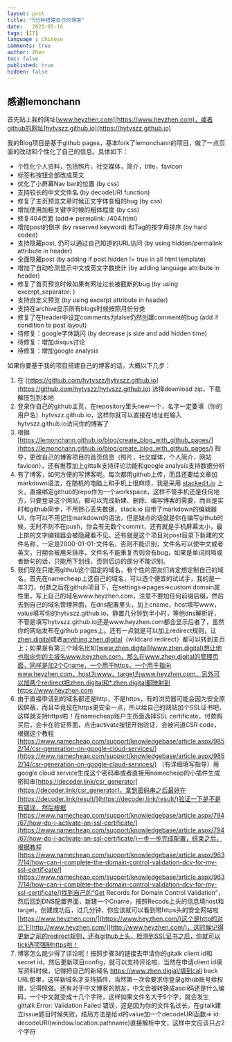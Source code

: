 ```yaml
---
layout: post
title: "5分钟搭建自己的博客"
date:   2021-05-16
tags: [IT]
language : Chinese
comments: true
author: Zhen
toc: false
published: true
hidden: false
---
```

## 感谢lemonchann

首先贴上我的网址[www.heyzhen.com](https://www.heyzhen.com)，或者github的网址[hytvszz.github.io](https://hytvszz.github.io)

我的Blog项目是基于github pages，基本fork了lemonchann的项目，做了一点页面的改动和个性化了自己的信息。具体如下：

 - 个性化个人资料，包括照片，社交媒体，简介，title，favicon
 - 标签和按钮全部改成英文
 - 优化了小屏幕Nav bar的位置 (by css)
 - 支持较长的中文文件名 (by decodeURI function)
 - 修复了主页预览文章时候正文字体变粗的bug (by css)
 - 增加使用加粗关键字时候的粗体程度 (by css)
 - 修复404页面 (add=> permalink: /404.html)
 - 增加post的倒序 (by reserved keyword) 和Tag的按字母排序 (by hard coded)
 - 支持隐藏post, 仍可以通过自己知道的URL访问  (by using hidden/permalink attribute in header)
 - 全面隐藏post  (by adding if post.hidden != true in all html template)
 - 增加了自动检测显示中文或英文字数统计 (by adding language attribute in header)
 - 修复了首页预览时候如果有网址过长被截断的bug (by using excerpt_separator:  <!--more-->)
 - 支持自定义预览 (by using excerpt attribute in header)
 - 支持在archive显示所有blogs时候按照月份分类
 - 修复了在header中设定comments为false仍然创建comment的bug (add if condition to post layout)
 - 待修复：google字体跳闪 (by decrease js size and add hidden time)
 - 待修复：增加disqus讨论
 - 待修复：增加google analysis


如果你要基于我的项目搭建自己的博客的话，大概以下几步：

 1. 在 [https://github.com/hytvszz/hytvszz.github.io](https://github.com/hytvszz/hytvszz.github.io) 选择download zip，下载解压包到本地
 2. 登录你自己的github主页，在repository里头new一个，名字一定要填（你的用户名）hytvszz.github.io，这样你就可以直接在地址栏输入 hytvszz.github.io访问你的博客了
 3. 根据 [https://lemonchann.github.io/blog/create_blog_with_github_pages/](https://lemonchann.github.io/blog/create_blog_with_github_pages/) 指导，更改自己的博客项目的首页信息（照片，社交媒体，个人简介，网站favicon），还有推荐加上gittalk支持评论功能和google analysis支持数据分析
 4. 有了博客，如何方便的写博客呢。每次都用github上传，而且还要给文章加markdown语法，在随机的电脑上和手机上很麻烦，我是采用 [stackedit.io](http://stackedit.io) 上头，直接绑定github的repo作为一个workspace，这样不管手机还是任何地方，只要登录这个网站，都可以完成新建、删除、编写博客的需要，而且是实时和github同步，不用担心丢失数据，stack.io 自带了markdown的编辑器UI，你可以不用记住markdown的语法，但是缺点的话就是你在编写github时候，无时不刻不在push，你会有无数个commit，还有就是手机屏幕太小，最上排的文字编辑器会被隐藏看不见。还有就是这个项目对post目录下新建的文件名称，一定是2000-01-01-文件名，否则不能识别，文件名可以使中文或者英文，日期会被用来排序，文件名不能重复否则会有bug，如果是单词间隔或者断句的话，只能用下划线，否则后边的部分不能识别。
 5. 我们现在只能用github这个固定的域名，有个性的朋友们肯定想定制自己的域名，首先在namecheap上选自己的域名，可以选个便宜的试试手，我的是一年3刀，付款之后在github项目下，在settings=>pages=>custom domain属性里，写上自己的域名www.heyzhen.com，注意不要加任何前缀后缀，然后去到自己的域名管理界面，在dns配置里头，加上cname，host填写www，value填写你的hytvszz.github.io，静置几分钟到半小时，等他dns解析好，不管是填写hytvszz.github.io还是www.heyzhen.com都会显示后者了，虽然你的网站发布在github pages上。还有一点就是可以加上redirect规则，让[zhen.digital](http://zhen.digital)或者[anything.zhen.digital](http://anything.zhen.digital)（wildcard redirect）都可以转到主页上；如果是有第三个域名比如[www.zhen.digital](www.zhen.digital)想让他也指向你的主域名www.heyzhen.com，那么在www.zhen.digital的管理页面，同样是加2个Cname，一个用于https，一个用于指向www.heyzhen.com，host为www，target为www.heyzhen.com，另外可以加两个redirect把zhen.digital和*.zhen.digital都映射到https://www.heyzhen.com
 6. 由于直接申请到的域名都还是http，不是https，有的浏览器可能会因为安全原因屏蔽，而且毕竟现在https更安全一点，所以给自己的网站加个SSL证书吧，这样就支持https啦！在namecheap账户主页面选择SSL certificate，付款购买后，会卡在验证界面，点击activate按钮开始验证，会被问道CSR code，根据这个教程[https://www.namecheap.com/support/knowledgebase/article.aspx/9852/14/csr-generation-on-google-cloud-services/](https://www.namecheap.com/support/knowledgebase/article.aspx/9852/14/csr-generation-on-google-cloud-services/) （有详细填写指导）用google cloud service生成这个密码串或者直接用namecheap的小插件生成密码串[https://decoder.link/csr_generator](https://decoder.link/csr_generator)，拿到密码串之后最好在[https://decoder.link/result/](https://decoder.link/result/)验证一下是不是有错误，然后根据[https://www.namecheap.com/support/knowledgebase/article.aspx/794/67/how-do-i-activate-an-ssl-certificate/](https://www.namecheap.com/support/knowledgebase/article.aspx/794/67/how-do-i-activate-an-ssl-certificate/)一步一步完成配置，结束之后，根据教程[https://www.namecheap.com/support/knowledgebase/article.aspx/9637/14/how-can-i-complete-the-domain-control-validation-dcv-for-my-ssl-certificate/](https://www.namecheap.com/support/knowledgebase/article.aspx/9637/14/how-can-i-complete-the-domain-control-validation-dcv-for-my-ssl-certificate/)找到自己的“Get Records for Domain Control Validation”，然后回到DNS配置界面，新建一个Cname，按照Recods上头的信息填host和target，创建成功后，过几分钟，你应该就可以看到带https头的安全网站啦[https://www.heyzhen.com/](https://www.heyzhen.com/)这个是http的对比下[http://www.heyzhen.com/](http://www.heyzhen.com/)，这时候记得更新之前的redirect规则，还有github上头，检测到SSL证书之后，你就可以tick选项强制https啦！
 7. 博客怎么能少得了评论呢！按照步骤3的链接去申请你的gitalk client id和secret id，然后更新项目config，就可以支持评论啦，当然在申请client id填写资料时候，记得把自己的新域名 https://www.zhen.digial/填到call back URL那里，这样新域名才支持插件，当然第一次会要求你登录github账号给权限，记得照做。还有对于中文博客的朋友，中文会被转换成ascii码还是什么编码，一个中文就变成十几个字符，这样如果文件名大于5个字，就会发生 gittalk Error: Validation Failed 错误，这是因为你的文件名过长，在gitalk建立issue题目时候失败，结局方法是给id的value加一个decodeURI函数=> id: decodeURI(window.location.pathname)直接解析中文，这样中文应该只占2个字符



<!--stackedit_data:
eyJoaXN0b3J5IjpbMTY3OTkxODUxMCwxNzgyMTE1MTUxLDE0Mj
czNDY0MDgsLTE1MTA4NDkyNDQsLTEzNjQ0MjMzNzQsLTEyNjA2
MDI3NDcsLTE0NDM4NDU3NjksMzAwNjIzMTk3LDkzMzEwNDI3MC
wtMTYxMzQ4NjcwNCwtMTQwNzMzMDU5MywxOTI1MzEwMzI0LC00
MzI2MTQxMiw5ODM0OTA4OTIsMTEyMjAzMjAzNCwxNTc5NDI4Mz
UyLC02NzQzMDU2NTIsNTMzMjE1MjY2LDg0MjIyNjk2OF19
-->